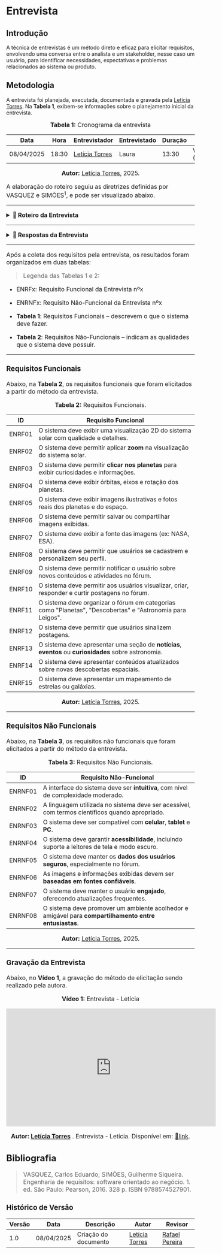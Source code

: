 # Entrevista

## Introdução

A técnica de entrevistas é um método direto e eficaz para elicitar requisitos, envolvendo uma conversa entre o analista e um stakeholder, nesse caso um usuário, para identificar necessidades, expectativas e problemas relacionados ao sistema ou produto.

## Metodologia

A entrevista foi planejada, executada, documentada e gravada pela [Letícia Torres](https://github.com/leticiatmartins). Na **Tabela 1**, exibem-se informações sobre o planejamento inicial da entrevista.

<font size="3"><p style="text-align: center"><b>Tabela 1:</b> Cronograma da entrevista</p></font>


| **Data**  | **Hora** | **Entrevistador** | **Entrevistado**             | **Duração** | **Local**                      |
|----------|--|--------------------|------------------------------|-------------|---------------------------------|
| 08/04/2025 | 18:30 | [Letícia Torres](https://github.com/leticiatmartins)    | Laura   | 13:30       | Virtual (Teams)  |


<font size="3"><p style="text-align: center"><b>Autor:</b> [Letícia Torres](https://github.com/leticiatmartins), 2025.<p><font>

A elaboração do roteiro seguiu as diretrizes definidas por VASQUEZ e SIMÕES<sup>1</sup>, e pode ser visualizado abaixo.

---
<details>
<summary><b>📝 Roteiro da Entrevista</b></summary>

[Roteiro Entrevista](/assets/RoteiroEntrevista.md ':include')

</details>

---

<details>
<summary><b>📖 Respostas da Entrevista</b></summary>

[Respostas Entrevista](/assets/RespostasEntrevista.md ':include')

</details>

---

Após a coleta dos requisitos pela entrevista, os resultados foram organizados em duas tabelas: 

> Legenda das Tabelas 1 e 2:

- ENRFx: Requisito Funcional da Entrevista nºx
- ENRNFx: Requisito Não-Funcional da Entrevista nºx

- **Tabela 1**: Requisitos Funcionais – descrevem o que o sistema deve fazer.
- **Tabela 2**: Requisitos Não-Funcionais – indicam as qualidades que o sistema deve possuir.

---

### Requisitos Funcionais 

Abaixo, na **Tabela 2**, os requisitos funcionais que foram elicitados a partir do método da entrevista.


<font size="3"><p style="text-align: center"><b>Tabela 2:</b> Requisitos Funcionais.</p></font>


| ID     | Requisito Funcional                                                                 |
|--------|--------------------------------------------------------------------------------------|
| ENRF01 | O sistema deve exibir uma visualização 2D do sistema solar com qualidade e detalhes. |
| ENRF02 | O sistema deve permitir aplicar **zoom** na visualização do sistema solar.           |
| ENRF03 | O sistema deve permitir **clicar nos planetas** para exibir curiosidades e informações. |
| ENRF04 | O sistema deve exibir órbitas, eixos e rotação dos planetas.                         |
| ENRF05 | O sistema deve exibir imagens ilustrativas e fotos reais dos planetas e do espaço.   |
| ENRF06 | O sistema deve permitir salvar ou compartilhar imagens exibidas.                     |
| ENRF07 | O sistema deve exibir a fonte das imagens (ex: NASA, ESA).                           |
| ENRF08 | O sistema deve permitir que usuários se cadastrem e personalizem seu perfil.         |
| ENRF09 | O sistema deve permitir notificar o usuário sobre novos conteúdos e atividades no fórum. |
| ENRF10 | O sistema deve permitir aos usuários visualizar, criar, responder e curtir postagens no fórum. |
| ENRF11 | O sistema deve organizar o fórum em categorias como "Planetas", "Descobertas" e "Astronomia para Leigos". |
| ENRF12 | O sistema deve permitir que usuários sinalizem postagens.                             |
| ENRF13 | O sistema deve apresentar uma seção de **notícias**, **eventos** ou **curiosidades** sobre astronomia. |
| ENRF14 | O sistema deve apresentar conteúdos atualizados sobre novas descobertas espaciais.    |
| ENRF15 | O sistema deve apresentar um mapeamento de estrelas ou galáxias.                      |



<font size="3"><p style="text-align: center"><b>Autor:</b> [Letícia Torres](https://github.com/leticiatmartins), 2025.</p></font>

---


### Requisitos Não Funcionais

Abaixo, na **Tabela 3**, os requisitos não funcionais que foram elicitados a partir do método da entrevista.


<font size="3"><p style="text-align: center"><b>Tabela 3:</b> Requisitos Não Funcionais.</p></font>


| ID      | Requisito Não-Funcional                                                             |
|---------|--------------------------------------------------------------------------------------|
| ENRNF01 | A interface do sistema deve ser **intuitiva**, com nível de complexidade moderado.  |
| ENRNF02 | A linguagem utilizada no sistema deve ser acessível, com termos científicos quando apropriado. |
| ENRNF03 | O sistema deve ser compatível com **celular**, **tablet** e **PC**.                 |
| ENRNF04 | O sistema deve garantir **acessibilidade**, incluindo suporte a leitores de tela e modo escuro. |
| ENRNF05 | O sistema deve manter os **dados dos usuários seguros**, especialmente no fórum.    |
| ENRNF06 | As imagens e informações exibidas devem ser **baseadas em fontes confiáveis**.      |
| ENRNF07 | O sistema deve manter o usuário **engajado**, oferecendo atualizações frequentes.   |
| ENRNF08 | O sistema deve promover um ambiente acolhedor e amigável para **compartilhamento entre entusiastas**. |



<font size="3"><p style="text-align: center"><b>Autor:</b> [Letícia Torres](https://github.com/leticiatmartins), 2025.</p></font>

---
### Gravação da Entrevista
Abaixo, no **Vídeo 1**, a gravação do método de elicitação sendo realizado pela autora.

<font size="3"><p style="text-align: center"><b>Vídeo 1:</b> Entrevista - Letícia</p></font>
<div style="text-align: center">
<iframe width="560" height="315" src="https://www.youtube.com/embed/HYKQZBeAxqo?si=Y_B8l61hctwHaPD0" title="YouTube video player" frameborder="0" allow="accelerometer; autoplay; clipboard-write; encrypted-media; gyroscope; picture-in-picture; web-share" referrerpolicy="strict-origin-when-cross-origin" allowfullscreen></iframe>

<font size="3"><p style="text-align: center"><b>Autor: [Letícia Torres](https://github.com/leticiatmartins)</b> . Entrevista - Letícia. Disponível em: <a href="https://www.youtube.com/watch?v=HYKQZBeAxqo"> 🔗link</a>.</p></font>

</div>


## Bibliografia

> VASQUEZ, Carlos Eduardo; SIMÕES, Guilherme Siqueira. Engenharia de requisitos: software orientado ao negócio. 1. ed. São Paulo: Pearson, 2016. 328 p. ISBN 9788574527901.

### **Histórico de Versão**

| Versão | Data       | Descrição                                      | Autor               | Revisor            |
|--------|------------|------------------------------------------------|---------------------|--------------------|
| 1.0    | 08/04/2025 | Criação do documento | [Letícia Torres](https://github.com/leticiatmartins)          |  [Rafael Pereira](https://github.com/rafgpereira)  |